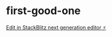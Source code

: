 # first-good-one

[Edit in StackBlitz next generation editor ⚡️](https://stackblitz.com/~/github.com/zacharymims/first-good-one)